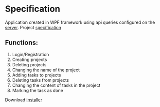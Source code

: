 # Specification
Application created in WPF framework using api queries configured on the [server](https://github.com/novy213/todo-server). Project [specification](https://github.com/novy213/todo)
## Functions:
1. Login/Registration
2. Creating projects
3. Deleting projects
4. Changing the name of the project
5. Adding tasks to projects
6. Deleting tasks from projects
7. Changing the content of tasks in the project
8. Marking the task as done 

Download [installer](https://www.dropbox.com/s/hvi9jsgh1i3aonb/todo-installer.msi?dl=0)
